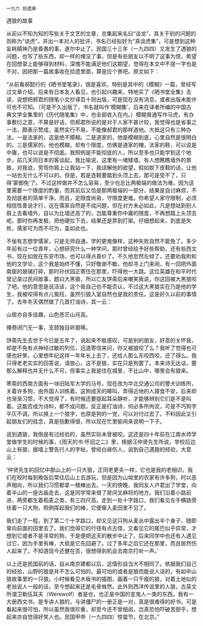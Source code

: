     一九六 拾遗庚 

   遇狼的故事

   从前以不知为知的写些关于文艺的文章，总集起来名曰“谈龙”，其关于别的问题的则称为“谈虎”，并出一本对人的批评，书名已经拟好为“真谈虎集”，可是想到这种妄耗精神乃是昏愚的事，遂尔中止了。民国三十三年（一九四四）又发生了遇狼的问题，也写了些东西，却一样的埋没了事，但是有些朋友以不明了这事为恨，希望在回想录上能够得到材料，深愧不能满足他们这期望，觉得在本文中不提一字也是不对，因把那一篇故事收在拾遗里面，算是应个景吧。原文如下：

   “从前看郝懿行的《晒书堂笔录》，很是喜欢，特别是其中的《模糊》一篇，曾经写过文章介绍，后来有日本友人看见，也引起兴趣来，特地买了《晒书堂全集》去读，说想把郝君的随笔小文抄译百十则出版，可是现在没有消息，或者出版未能许可也不可知。（可是不久出版了，书名就叫作‘模糊集’，后来在译者所编的中国古典文学全集里的《历代随笔集》中，也全部收入在内。）模糊普通写作马虎，有办事敷衍之意，不算是好话，但郝君所说的是对于人家不甚计较，我觉得也是省事之一法，颇表示赞成，虽然实行不易，不能像郝君的那样道地。大抵这只有三种办法。一是法家的，这是绝不模糊。二是道家的，他是模糊到底，心里自然是很明白的。三是儒家的，他也模糊，却有个限度，仿佛是道家的帽，法家的鞋，可以说是中庸，也可以说是不彻底。我照例是不能彻底的人，所以至多也只能学到这个地步。前几天同日本的客谈起，我比喻说，这里有一堵矮墙，有人想瞧瞧墙外的景致，对我说，劳驾你肩上让我站一下，我谅解他的欲望，假如脱下皮鞋的话，让他一站也无什么不可以的。但是，若是连鞋要踏到头顶上去，那可是受不了，只得‘蒙御免’了。不过这样做并不怎么容易，至少也总比两极端的做法为难，因为这里需要一个限度的酌量，而其前后又恰是那两极端的一部分，结果是自讨麻烦，不及彻底者的简单干净。而且，定限度尚易，守限度更难。你希望人家守限制，必须相信性善说才行，这在儒家自然是不成问题，但在对方未必如此，凡是想站到别人肩上去看墙外，自以为比墙还高了的，岂能尊重你中庸的限度，不再想踏上头顶去呢。那时你再发极，把他硬拉下去，结果还是弄到打架。仔细想起来，到底是失败，儒家可为而不可为，盖如此也。

   不佞有志想学儒家，只是无师自通，学的更难像样，这种失败自然不能免了。多少年前有过一位青年，心想研究什么一种学问，那时曾经给予好些帮助，还有些西文书，现在如放在东安市场，也可以得点善价了。不久他忽然左倾了，还要劝我附和他的文学论，这个我是始终不懂，只好敬谢不敏，他却寻上门来闹，有一回把外面南窗的玻璃打碎，那时孙伏园正寄住在那里，吓得他一大跳。这位英雄在和平时代曾记录过民间故事，题曰大黑狼，所以亡友饼斋后来嘲笑我说，你这回被大黑狼咬了吧。他的意思是说活该，这个我自己也不能否认，不过这大黑狼实在乃是他的学生，我被咬得有点儿冤枉，虽然引狼入室自然也是我的责任。这是好久以前的事情了。去年冬天偶然做了几首打油诗，其一云：

   山居亦自多佳趣，山色苍茫山月高。

   掩卷闭门无一事，支颐独自听狼嗥。

   饼斋先生去世于今已是五年了，说起来不胜感叹。可是别的朋友，好意的关怀我，却是不免有点神经过敏的列位，远道寄信来问，你又被狼咬了么？我听了觉得也可感也好笑，心里想年纪这样一年年长上去了，还给人那么东咬西咬，还了得么。我只得老老实实的回答说，请放心，这不是狼，实在只是狗罢了。本来诗无达诂，要那么解释也并无什么不可，但事实上我是住在城里，不比山中，哪里会有狼来。

   寒斋的西南方面有一块旧陆军大学的马号，现在改为华北交通公司的警犬训练所，关着许多狗，由外国人训练着。这狗成天的嗥叫，弄得近地的人寝食不安，后来却也渐渐习惯，不大觉得了，有时候还要提起耳朵静听，才能够辨别它们是不是叫着。这能否成为诗料，都不成问题，反正是打油诗，何必多所拘泥，可是不巧狗字平仄不调，所以换上一个狼字，也原是狗的一党，可以对付过去了。不料因此又引起朋友们的挂念，真是抱歉得很，所以现在忙里偷闲来说明一下子。

   说到遇狼，我倒是有过经验的，虽然实际未曾被咬。这还是四十年前在江南水师学堂做学生的时候的事，《雨天的书·怀旧之二》里，根据汪仲贤先生所说，学校后边山上有狼，据墙上警告行人的字帖，曾经白昼伤人，说到自己遇狼的经验，大意云：

   ‘仲贤先生的回忆中那山上的一只大狼，正同老更夫一样，它也是我的老相识。我们在校时每到晚饭后常往后山上去游玩，但是因为山坳里的农家有许多狗，时以恶声相向，所以我们习惯都拿一根棒出去。一天的傍晚，我同友人卢君出了学堂，向着半山的一座古庙走去，这是同学常来借了房间叉麻将的地方。我们沿着小路前进，两旁都生着稻麦之类，有三四尺高。走到一处十字路口，我们看见左手横路旁伏着一只大狗，照例挥起我们的棒，它便窜入麦田里不见了。

   我们走了一程，到了第二个十字路口，却又见这只狗从麦丛中露出半个身子，随即窜向前面的田里去了。我们觉得它的行径有点古怪，又看见它的尾巴似乎异常，才想到它或者不是寻常的狗，于是便把这天的散步中止了。后来同学中也还有人遇见过它，因为手里有棒，大抵是它先回避了。过了多年之后它还在那里，而且居然伤人起来了。不知道现今还健在否，很想得到机会去南京打听一声。’

   以上还是民国前的话，自从南京建都以后，这情形自当大不相同了。依据我们自己的经验，山野的狼是并不怎么可怕的。最可怕的或者是狼而能说人话的，有如中山狼故事里的一只狼。小时候看见木板书的插图，画着一只干瘦的狼，对着土地似的老翁说人一般的话，至今想起来还是毛骨耸然。此外则西洋传说里的人狼，古英文所谓卫勒伍耳夫（Werewolf）者是也，也正是中国的变鬼人一类的东西。我有一大册西文书，是专讲人狼的，与讲僵尸的一册正是一对，真是很难得的好书，可是看起来很可怕，所以虽然我很珍重，却至今还不曾细阅，岂真恐怕吓破苦胆乎，想起来亦自觉得好笑人也。民国甲申（一九四四）惊蛰节，在北京。”

